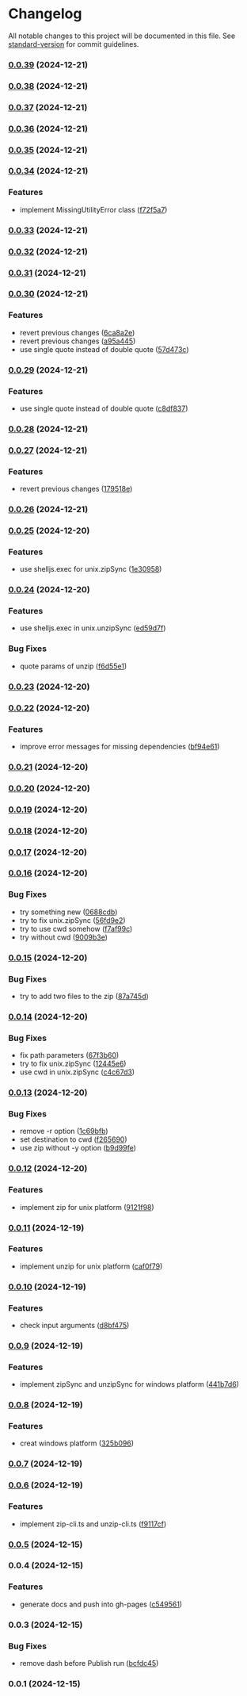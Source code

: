 # Changelog

All notable changes to this project will be documented in this file. See [standard-version](https://github.com/conventional-changelog/standard-version) for commit guidelines.

### [0.0.39](https://github.com/rdarida/cross-platform-zip/compare/v0.0.38...v0.0.39) (2024-12-21)

### [0.0.38](https://github.com/rdarida/cross-platform-zip/compare/v0.0.37...v0.0.38) (2024-12-21)

### [0.0.37](https://github.com/rdarida/cross-platform-zip/compare/v0.0.36...v0.0.37) (2024-12-21)

### [0.0.36](https://github.com/rdarida/cross-platform-zip/compare/v0.0.35...v0.0.36) (2024-12-21)

### [0.0.35](https://github.com/rdarida/cross-platform-zip/compare/v0.0.34...v0.0.35) (2024-12-21)

### [0.0.34](https://github.com/rdarida/cross-platform-zip/compare/v0.0.33...v0.0.34) (2024-12-21)


### Features

* implement MissingUtilityError class ([f72f5a7](https://github.com/rdarida/cross-platform-zip/commit/f72f5a74e38ce706489bd4a038b2fa1a8469cc11))

### [0.0.33](https://github.com/rdarida/cross-platform-zip/compare/v0.0.32...v0.0.33) (2024-12-21)

### [0.0.32](https://github.com/rdarida/cross-platform-zip/compare/v0.0.31...v0.0.32) (2024-12-21)

### [0.0.31](https://github.com/rdarida/cross-platform-zip/compare/v0.0.30...v0.0.31) (2024-12-21)

### [0.0.30](https://github.com/rdarida/cross-platform-zip/compare/v0.0.29...v0.0.30) (2024-12-21)


### Features

* revert previous changes ([6ca8a2e](https://github.com/rdarida/cross-platform-zip/commit/6ca8a2e2aff3a1065bcbc5ad499c99c3414f8d11))
* revert previous changes ([a95a445](https://github.com/rdarida/cross-platform-zip/commit/a95a4455191da6edb8be100d977a450fba7b9f3c))
* use single quote instead of double quote ([57d473c](https://github.com/rdarida/cross-platform-zip/commit/57d473c2e1cd43b6a6067a776605f187fdc264c8))

### [0.0.29](https://github.com/rdarida/cross-platform-zip/compare/v0.0.28...v0.0.29) (2024-12-21)


### Features

* use single quote instead of double quote ([c8df837](https://github.com/rdarida/cross-platform-zip/commit/c8df8373cb04e190fd36fe08ea1fac61f2dc78a5))

### [0.0.28](https://github.com/rdarida/cross-platform-zip/compare/v0.0.27...v0.0.28) (2024-12-21)

### [0.0.27](https://github.com/rdarida/cross-platform-zip/compare/v0.0.26...v0.0.27) (2024-12-21)


### Features

* revert previous changes ([179518e](https://github.com/rdarida/cross-platform-zip/commit/179518ec537cfac0413a0ab03c4331f2d61e03f6))

### [0.0.26](https://github.com/rdarida/cross-platform-zip/compare/v0.0.25...v0.0.26) (2024-12-21)

### [0.0.25](https://github.com/rdarida/cross-platform-zip/compare/v0.0.24...v0.0.25) (2024-12-20)


### Features

* use shelljs.exec for unix.zipSync ([1e30958](https://github.com/rdarida/cross-platform-zip/commit/1e309589d4dec42a6b98486b7906eef0e0d65b10))

### [0.0.24](https://github.com/rdarida/cross-platform-zip/compare/v0.0.23...v0.0.24) (2024-12-20)


### Features

* use shelljs.exec in unix.unzipSync ([ed59d7f](https://github.com/rdarida/cross-platform-zip/commit/ed59d7f6da3ff24087751f9ac4a732c766b3b85c))


### Bug Fixes

* quote params of unzip ([f6d55e1](https://github.com/rdarida/cross-platform-zip/commit/f6d55e19cef69616c734a273332da3c1cc37a886))

### [0.0.23](https://github.com/rdarida/cross-platform-zip/compare/v0.0.22...v0.0.23) (2024-12-20)

### [0.0.22](https://github.com/rdarida/cross-platform-zip/compare/v0.0.21...v0.0.22) (2024-12-20)


### Features

* improve error messages for missing dependencies ([bf94e61](https://github.com/rdarida/cross-platform-zip/commit/bf94e6118ae9793ea68187deef00c627e88daa7c))

### [0.0.21](https://github.com/rdarida/cross-platform-zip/compare/v0.0.20...v0.0.21) (2024-12-20)

### [0.0.20](https://github.com/rdarida/cross-platform-zip/compare/v0.0.19...v0.0.20) (2024-12-20)

### [0.0.19](https://github.com/rdarida/cross-platform-zip/compare/v0.0.18...v0.0.19) (2024-12-20)

### [0.0.18](https://github.com/rdarida/cross-platform-zip/compare/v0.0.17...v0.0.18) (2024-12-20)

### [0.0.17](https://github.com/rdarida/cross-platform-zip/compare/v0.0.16...v0.0.17) (2024-12-20)

### [0.0.16](https://github.com/rdarida/cross-platform-zip/compare/v0.0.15...v0.0.16) (2024-12-20)


### Bug Fixes

* try something new ([0688cdb](https://github.com/rdarida/cross-platform-zip/commit/0688cdb445beb3639972c6fc0037effc6351a70e))
* try to fix unix.zipSync ([56fd9e2](https://github.com/rdarida/cross-platform-zip/commit/56fd9e2f74352b92989c4ef3aba53b71357467ca))
* try to use cwd somehow ([f7af99c](https://github.com/rdarida/cross-platform-zip/commit/f7af99c4129e8c3cad9e961c05f314a0bca0de6e))
* try without cwd ([9009b3e](https://github.com/rdarida/cross-platform-zip/commit/9009b3e8ba8647612bb59adca8f59e8f63d645de))

### [0.0.15](https://github.com/rdarida/cross-platform-zip/compare/v0.0.14...v0.0.15) (2024-12-20)


### Bug Fixes

* try to add two files to the zip ([87a745d](https://github.com/rdarida/cross-platform-zip/commit/87a745d6bfbc36ce926c36178811440173188d5a))

### [0.0.14](https://github.com/rdarida/cross-platform-zip/compare/v0.0.13...v0.0.14) (2024-12-20)


### Bug Fixes

* fix path parameters ([67f3b60](https://github.com/rdarida/cross-platform-zip/commit/67f3b60be284d9172bb5659ca968b2475b56551d))
* try to fix unix.zipSync ([12445e6](https://github.com/rdarida/cross-platform-zip/commit/12445e609ad80cb6fcf60d8fcd553214414c135b))
* use cwd in unix.zipSync ([c4c67d3](https://github.com/rdarida/cross-platform-zip/commit/c4c67d39fbe71005f476f95a52a16f09f16a31e1))

### [0.0.13](https://github.com/rdarida/cross-platform-zip/compare/v0.0.12...v0.0.13) (2024-12-20)


### Bug Fixes

* remove -r option ([1c69bfb](https://github.com/rdarida/cross-platform-zip/commit/1c69bfb714da3c8e50bac7b13b2c8bfef3ea55b8))
* set destination to cwd ([f265690](https://github.com/rdarida/cross-platform-zip/commit/f2656907a619e6344169d78f3add7ca7ac7631a4))
* use zip without -y option ([b9d99fe](https://github.com/rdarida/cross-platform-zip/commit/b9d99fe1a58520c4614276820d4a86a16558f48e))

### [0.0.12](https://github.com/rdarida/cross-platform-zip/compare/v0.0.11...v0.0.12) (2024-12-20)


### Features

* implement zip for unix platform ([9121f98](https://github.com/rdarida/cross-platform-zip/commit/9121f98a3166e4195f71475eab15123e1e86c4a8))

### [0.0.11](https://github.com/rdarida/cross-platform-zip/compare/v0.0.10...v0.0.11) (2024-12-19)


### Features

* implement unzip for unix platform ([caf0f79](https://github.com/rdarida/cross-platform-zip/commit/caf0f79a9a47ea01c8e906124befb3c3fe1f8246))

### [0.0.10](https://github.com/rdarida/cross-platform-zip/compare/v0.0.9...v0.0.10) (2024-12-19)


### Features

* check input arguments ([d8bf475](https://github.com/rdarida/cross-platform-zip/commit/d8bf475df297186ba4ece01993b7652772650f79))

### [0.0.9](https://github.com/rdarida/cross-platform-zip/compare/v0.0.8...v0.0.9) (2024-12-19)


### Features

* implement zipSync and unzipSync for windows platform ([441b7d6](https://github.com/rdarida/cross-platform-zip/commit/441b7d677dfab7bc163761f6a63d0be4fe4d62f0))

### [0.0.8](https://github.com/rdarida/cross-platform-zip/compare/v0.0.7...v0.0.8) (2024-12-19)


### Features

* creat windows platform ([325b096](https://github.com/rdarida/cross-platform-zip/commit/325b096e58752ee242531ae69fe02cdb72575ee9))

### [0.0.7](https://github.com/rdarida/cross-platform-zip/compare/v0.0.6...v0.0.7) (2024-12-19)

### [0.0.6](https://github.com/rdarida/cross-platform-zip/compare/v0.0.5...v0.0.6) (2024-12-19)


### Features

* implement zip-cli.ts and unzip-cli.ts ([f9117cf](https://github.com/rdarida/cross-platform-zip/commit/f9117cf660de2a6cad4fd32164235eb6c109d8a0))

### [0.0.5](https://github.com/rdarida/cross-platform-zip/compare/v0.0.4...v0.0.5) (2024-12-15)

### 0.0.4 (2024-12-15)


### Features

* generate docs and push into gh-pages ([c549561](https://github.com/rdarida/cross-platform-zip/commit/c549561315e05da335cbc3aecea74667c2b7818f))

### 0.0.3 (2024-12-15)


### Bug Fixes

* remove dash before Publish run ([bcfdc45](https://github.com/rdarida/cross-platform-zip/commit/bcfdc451ce429e371f3b7826271bca06537355e2))

### 0.0.1 (2024-12-15)

